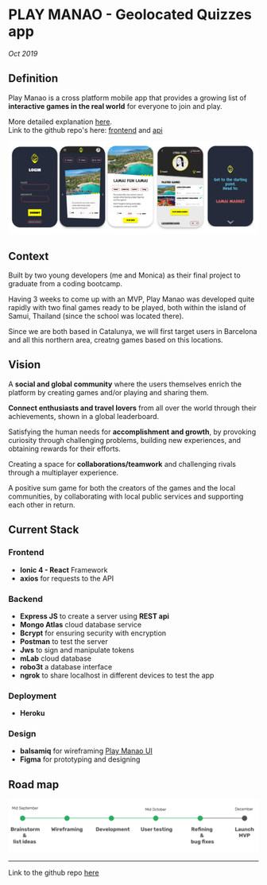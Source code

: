 # PLAY MANAO - Geolocated Quizzes app

_Oct 2019_

## Definition

Play Manao is a cross platform mobile app that provides a growing list of **interactive games in the real world** for everyone to join and play.

More detailed explanation [here](/docs/projects/playmanao-doc.md).  
Link to the github repo's here: [frontend](https://github.com/lydialawli/manao-ionic/) and [api](https://github.com/MonicaRiera/manao-api)

![playmanao_01](./assets/playmanao_01.png)

## Context

Built by two young developers (me and Monica) as their final project to graduate from a coding bootcamp.

Having 3 weeks to come up with an MVP, Play Manao was developed quite rapidly with two final games ready to be played, both within the island of Samui, Thailand (since the school was located there).

Since we are both based in Catalunya, we will first target users in Barcelona and all this northern area, creatng games based on this locations.

## Vision

A **social and global community** where the users themselves enrich the platform by creating games and/or playing and sharing them.  

**Connect enthusiasts and travel lovers** from all over the world through their achievements, shown in a global leaderboard.

Satisfying the human needs for **accomplishment and growth**, by provoking curiosity through challenging problems, building new experiences, and obtaining rewards for their efforts.

Creating a space for **collaborations/teamwork** and challenging rivals through a multiplayer experience.

A positive sum game for both the creators of the games and the local communities, by collaborating with local public services and supporting each other in return.

## Current Stack

### Frontend

- **Ionic 4 - React** Framework
- **axios** for requests to the API

### Backend

- **Express JS** to create a server using **REST api**
- **Mongo Atlas** cloud database service
- **Bcrypt** for ensuring security with encryption
- **Postman** to test the server
- **Jws** to sign and manipulate tokens
- **mLab** cloud database
- **robo3t** a database interface
- **ngrok** to share localhost in different devices to test the app

### Deployment

- **Heroku**

### Design

- **balsamiq** for wireframing [Play Manao UI](https://balsamiq.cloud/sigbohx/pv2juht)
- **Figma** for prototyping and designing

## Road map

![manao-ui](./assets/pm-roadmap-01.png)

---

Link to the github repo [here](https://github.com/lydialawli/manao-ionic/)